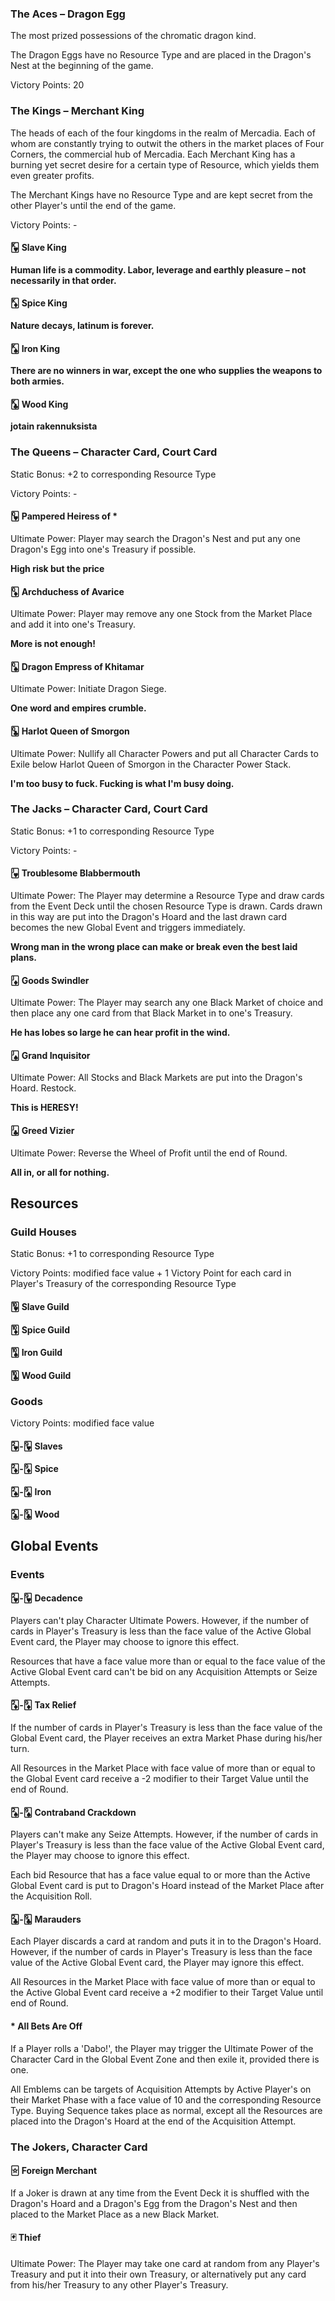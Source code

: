 ### The Aces – Dragon Egg

The most prized possessions of the chromatic dragon kind.

The Dragon Eggs have no Resource Type and are placed in the Dragon's Nest at the beginning of the game.

Victory Points: 20

### The Kings – Merchant King

The heads of each of the four kingdoms in the realm of Mercadia. Each of whom are constantly trying to outwit the others in the market places of Four Corners, the commercial hub of Mercadia. Each Merchant King has a burning yet secret desire for a certain type of Resource, which yields them even greater profits.

The Merchant Kings have no Resource Type and are kept secret from the other Player's until the end of the game.

Victory Points: -

#### 🂾 Slave King

**Human life is a commodity. Labor, leverage and earthly pleasure – not necessarily in that order.**

#### 🃎 Spice King

**Nature decays, latinum is forever.**

#### 🂮 Iron King

**There are no winners in war, except the one who supplies the weapons to both armies.**

#### 🃞 Wood King

**jotain rakennuksista**

### The Queens – Character Card, Court Card

Static Bonus: +2 to corresponding Resource Type

Victory Points: -

#### 🂽 Pampered Heiress of *

Ultimate Power: Player may search the Dragon's Nest and put any one Dragon's Egg into one's Treasury if possible.

**High risk but the price**

#### 🃍 Archduchess of Avarice

Ultimate Power: Player may remove any one Stock from the Market Place and add it into one's Treasury.

**More is not enough!**

#### 🂭 Dragon Empress of Khitamar

Ultimate Power: Initiate Dragon Siege.

**One word and empires crumble.**

#### 🃝 Harlot Queen of Smorgon

Ultimate Power: Nullify all Character Powers and put all Character Cards to Exile below Harlot Queen of Smorgon in the Character Power Stack.

**I'm too busy to fuck. Fucking is what I'm busy doing.**

### The Jacks – Character Card, Court Card

Static Bonus: +1 to corresponding Resource Type

Victory Points: -

#### 🂻 Troublesome Blabbermouth

Ultimate Power: The Player may determine a Resource Type and draw cards from the Event Deck until the chosen Resource Type is drawn. Cards drawn in this way are put into the Dragon's Hoard and the last drawn card becomes the new Global Event and triggers immediately.

**Wrong man in the wrong place can make or break even the best laid plans.**

#### 🃋 Goods Swindler

Ultimate Power: The Player may search any one Black Market of choice and then place any one card from that Black Market in to one's Treasury.

**He has lobes so large he can hear profit in the wind.**

#### 🂫 Grand Inquisitor

Ultimate Power: All Stocks and Black Markets are put into the Dragon's Hoard. Restock.

**This is HERESY!**

#### 🃛 Greed Vizier

Ultimate Power: Reverse the Wheel of Profit until the end of Round.

**All in, or all for nothing.**

## Resources
 
### Guild Houses

Static Bonus: +1 to corresponding Resource Type

Victory Points: modified face value + 1 Victory Point for each card in Player's Treasury of the corresponding Resource Type

#### 🂺 Slave Guild

#### 🃊 Spice Guild

#### 🂪 Iron Guild

#### 🃚 Wood Guild

### Goods

Victory Points: modified face value

#### 🂲-🂹 Slaves

#### 🃂-🃉 Spice

#### 🂢-🂩 Iron

#### 🃒-🃙 Wood

## Global Events

### Events

#### 🂲-🂹 Decadence

Players can't play Character Ultimate Powers. However, if the number of cards in Player's Treasury is less than the face value of the Active Global Event card, the Player may choose to ignore this effect.

Resources that have a face value more than or equal to the face value of the Active Global Event card can't be bid on any Acquisition Attempts or Seize Attempts.

#### 🃂-🃉 Tax Relief

If the number of cards in Player's Treasury is less than the face value of the Global Event card, the Player receives an extra Market Phase during his/her turn.

All Resources in the Market Place with face value of more than or equal to the Global Event card receive a -2 modifier to their Target Value until the end of Round.

#### 🂢-🂩 Contraband Crackdown

Players can't make any Seize Attempts. However, if the number of cards in Player's Treasury is less than the face value of the Active Global Event card, the Player may choose to ignore this effect.

Each bid Resource that has a face value equal to or more than the Active Global Event card is put to Dragon's Hoard instead of the Market Place after the Acquisition Roll.

#### 🃒-🃙 Marauders

Each Player discards a card at random and puts it in to the Dragon's Hoard. However, if the number of cards in Player's Treasury is less than the face value of the Active Global Event card, the Player may ignore this effect.

All Resources in the Market Place with face value of more than or equal to the Active Global Event card receive a +2 modifier to their Target Value until end of Round.

#### * All Bets Are Off

If a Player rolls a 'Dabo!', the Player may trigger the Ultimate Power of the Character Card in the Global Event Zone and then exile it, provided there is one.

All Emblems can be targets of Acquisition Attempts by Active Player's on their Market Phase with a face value of 10 and the corresponding Resource Type. Buying Sequence takes place as normal, except all the Resources are placed into the Dragon's Hoard at the end of the Acquisition Attempt.

### The Jokers, Character Card

#### 🃟 Foreign Merchant

If a Joker is drawn at any time from the Event Deck it is shuffled with the Dragon's Hoard and a Dragon's Egg from the Dragon's Nest and then placed to the Market Place as a new Black Market.

#### 🃏 Thief

Ultimate Power: The Player may take one card at random from any Player's Treasury and put it into their own Treasury, or alternatively put any card from his/her Treasury to any other Player's Treasury.
